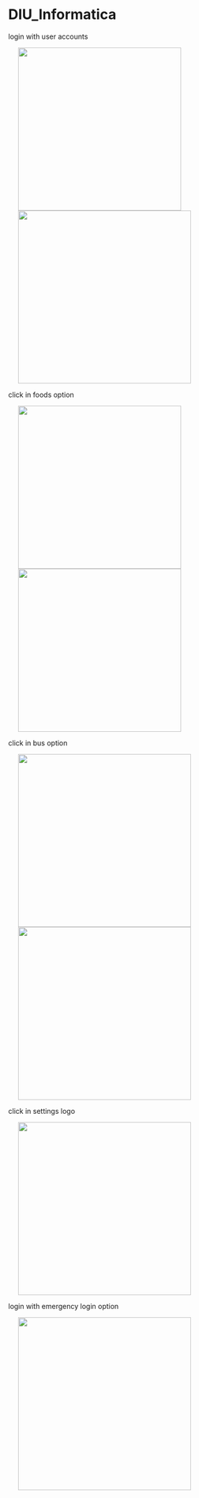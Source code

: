 # DIU_Informatica

<p> login with user accounts </P>
<p>
	<img src="./1.png" width = "330"  hspace=20>
	<img src="./2.png" width = "350"  hspace=20>
</p>

<p> click in foods option </P>
<p>
	<img src="./3.png" width = "330"  hspace=20>
	<img src="./4.png" width = "330"  hspace=20>
</p>

<p> click in bus option </P>
<p>
	<img src="./5.png" width = "350"  hspace=20>
	<img src="./6.png" width = "350"  hspace=20>
</p>

<p> click in settings logo </P>
<p>
	<img src="./7.png" width = "350"  hspace=20>
</p>


<p> login with emergency login option </P>
<p>
	<img src="./8.png" width = "350"  hspace=20>
</p>